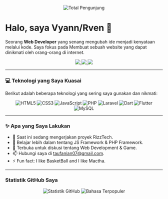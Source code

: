 <p align="center">
  <img src="https://komarev.com/ghpvc/?username=namakamu&style=for-the-badge&color=brightgreen" alt="Total Pengunjung" />
</p>

# Halo, saya Vyann/Rven 👋

Seorang **Web Developer** yang senang mengubah ide menjadi kenyataan melalui kode. Saya fokus pada Membuat sebuah website yang dapat dinikmati oleh orang-orang di internet.

<p align="center">
  <a href="link-ke-linkedin">
    <img src="https://img.shields.io/badge/LinkedIn-0077B5?style=for-the-badge&logo=linkedin&logoColor=white" />
  </a>
  <a href="link-ke-twitter">
    <img src="https://img.shields.io/badge/Twitter-1DA1F2?style=for-the-badge&logo=twitter&logoColor=white" />
  </a>
  <a href="favianlvs.rf.gd">
    <img src="https://img.shields.io/badge/Portfolio-222222?style=for-the-badge&logo=About.me&logoColor=white" />
  </a>
</p>

---

### 💻 Teknologi yang Saya Kuasai

Berikut adalah beberapa teknologi yang sering saya gunakan dan nikmati:

<p align="center">
  <img src="https://img.shields.io/badge/HTML5-E34F26?style=for-the-badge&logo=html5&logoColor=white" alt="HTML5" />
  <img src="https://img.shields.io/badge/CSS3-1572B6?style=for-the-badge&logo=css3&logoColor=white" alt="CSS3" />
  <img src="https://img.shields.io/badge/JavaScript-F7DF1E?style=for-the-badge&logo=javascript&logoColor=black" alt="JavaScript" />
  <img src="https://img.shields.io/badge/PHP-777BB4?style=for-the-badge&logo=php&logoColor=white" alt="PHP" />
  <img src="https://img.shields.io/badge/Laravel-FF2D20?style=for-the-badge&logo=laravel&logoColor=white" alt="Laravel" />
  <img src="https://img.shields.io/badge/Dart-0175C2?style=for-the-badge&logo=dart&logoColor=white" alt="Dart" />
  <img src="https://img.shields.io/badge/Flutter-02569B?style=for-the-badge&logo=flutter&logoColor=white" alt="Flutter" />
  <img src="https://img.shields.io/badge/MySQL-4479A1?style=for-the-badge&logo=mysql&logoColor=white" alt="MySQL" />
</p>

---

### ✨ Apa yang Saya Lakukan

- 🔭 Saat ini sedang mengerjakan proyek RizzTech.
- 🌱 Belajar lebih dalam tentang JS Framework & PHP Framework.
- 💬 Terbuka untuk diskusi tentang Web Development & Game.
- 📫 Hubungi saya di taufanian07@gmail.com.
- ⚡ Fun fact: I like BasketBall and I like Mactha.

---

### Statistik GitHub Saya

<p align="center">
  <img src="https://github-readme-stats.vercel.app/api?username=rven24&show_icons=true&theme=buefy&hide_rank=true" alt="Statistik GitHub" />
  <img src="https://github-readme-stats.vercel.app/api/top-langs/?username=rven24&layout=compact&theme=buefy" alt="Bahasa Terpopuler" />
</p>

